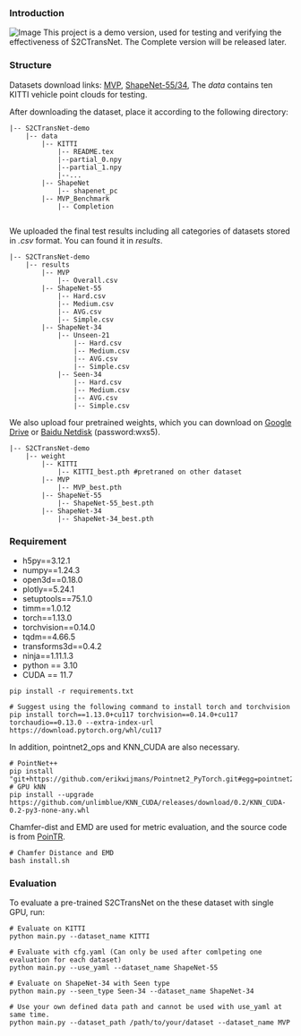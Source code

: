 <br>

### Introduction
![Image](https://github.com/S2CTransNet/demo/blob/main/fig/pipeline.png)
This project is a demo version, used for testing and verifying the effectiveness of S2CTransNet. The Complete version will be released later.

### Structure

Datasets download links:
[MVP](https://mvp-dataset.github.io/MVP/Registration.html),
[ShapeNet-55/34](https://github.com/yuxumin/PoinTr/blob/master/DATASET.md ), The _data_ contains ten KITTI vehicle point clouds for testing.

After downloading the dataset, place it according to the following directory:
```
|-- S2CTransNet-demo
    |-- data
        |-- KITTI
            |-- README.tex
            |--partial_0.npy
            |--partial_1.npy
            |--...
        |-- ShapeNet
            |-- shapenet_pc
        |-- MVP_Benchmark
            |-- Completion
   
```
We uploaded the final test results including all categories of datasets stored in _.csv_ format. You can found it in _results_.
```
|-- S2CTransNet-demo
    |-- results
        |-- MVP
            |-- Overall.csv
        |-- ShapeNet-55
            |-- Hard.csv
            |-- Medium.csv
            |-- AVG.csv
            |-- Simple.csv
        |-- ShapeNet-34
            |-- Unseen-21
                |-- Hard.csv
                |-- Medium.csv
                |-- AVG.csv
                |-- Simple.csv
            |-- Seen-34
                |-- Hard.csv
                |-- Medium.csv
                |-- AVG.csv
                |-- Simple.csv
```
We also upload four pretrained weights, which you can download on [Google Drive](https://drive.google.com/file/d/1fUr3C1xoc4PtUV5UAvO0zUct7r-o6anT/view?usp=drive_link) or [Baidu Netdisk](https://pan.baidu.com/s/1V56LM15zNZ4fppC73QoHNQ?pwd=wxs5) (password:wxs5).  
```
|-- S2CTransNet-demo
    |-- weight
        |-- KITTI
            |-- KITTI_best.pth #pretraned on other dataset
        |-- MVP
            |-- MVP_best.pth
        |-- ShapeNet-55
            |-- ShapeNet-55_best.pth
        |-- ShapeNet-34
            |-- ShapeNet-34_best.pth
```

### Requirement

- h5py==3.12.1
- numpy==1.24.3
- open3d==0.18.0
- plotly==5.24.1
- setuptools==75.1.0
- timm==1.0.12
- torch==1.13.0
- torchvision==0.14.0
- tqdm==4.66.5
- transforms3d==0.4.2
- ninja==1.11.1.3
- python == 3.10
- CUDA == 11.7
```
pip install -r requirements.txt

# Suggest using the following command to install torch and torchvision
pip install torch==1.13.0+cu117 torchvision==0.14.0+cu117 torchaudio==0.13.0 --extra-index-url https://download.pytorch.org/whl/cu117
```
In addition, pointnet2_ops and KNN_CUDA are also necessary.
```
# PointNet++
pip install "git+https://github.com/erikwijmans/Pointnet2_PyTorch.git#egg=pointnet2_ops&subdirectory=pointnet2_ops_lib"
# GPU kNN
pip install --upgrade https://github.com/unlimblue/KNN_CUDA/releases/download/0.2/KNN_CUDA-0.2-py3-none-any.whl
```
Chamfer-dist and EMD are used for metric evaluation, and the source code is from [PoinTR](https://github.com/yuxumin/PoinTr/tree/master).
```
# Chamfer Distance and EMD
bash install.sh
```
### Evaluation

To evaluate a pre-trained S2CTransNet on the these dataset with single GPU, run:

```
# Evaluate on KITTI
python main.py --dataset_name KITTI

# Evaluate with cfg.yaml (Can only be used after comlpeting one evaluation for each dataset)
python main.py --use_yaml --dataset_name ShapeNet-55

# Evaluate on ShapeNet-34 with Seen type
python main.py --seen_type Seen-34 --dataset_name ShapeNet-34

# Use your own defined data path and cannot be used with use_yaml at same time.
python main.py --dataset_path /path/to/your/dataset --dataset_name MVP
```
